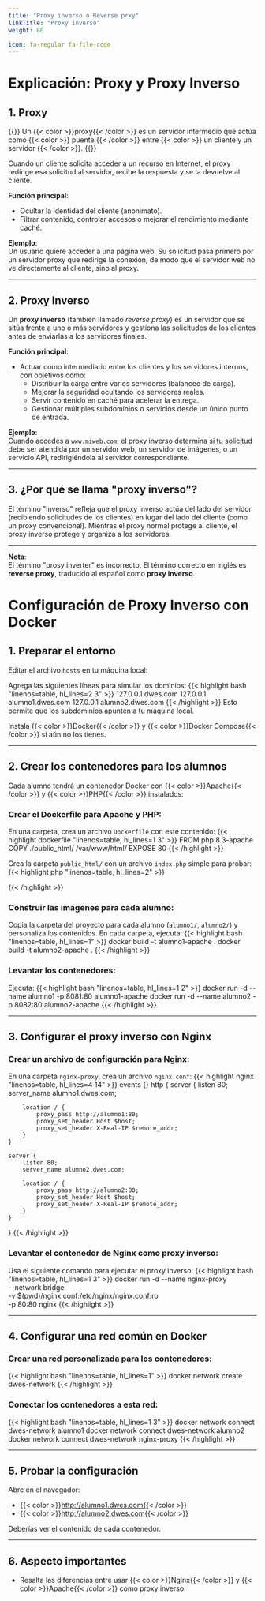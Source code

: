 ```yaml
---
title: "Proxy inverso o Reverse prxy"
linkTitle: "Proxy inverso"
weight: 80

icon: fa-regular fa-file-code
---
```

# Explicación: Proxy y Proxy Inverso

## 1. Proxy
{{<definicion title="Qué es un proxy" icon="fas fa-network-wired">}}
Un {{< color >}}proxy{{< /color >}} es un servidor intermedio que actúa como {{< color >}} puente {{< /color >}} entre {{< color >}} un cliente y un servidor {{< /color >}}.
{{</definicion>}}

Cuando un cliente solicita acceder a un recurso en Internet, el proxy redirige esa solicitud al servidor, recibe la respuesta y se la devuelve al cliente.

**Función principal**:
- Ocultar la identidad del cliente (anonimato).
- Filtrar contenido, controlar accesos o mejorar el rendimiento mediante caché.

**Ejemplo**:  
Un usuario quiere acceder a una página web. Su solicitud pasa primero por un servidor proxy que redirige la conexión, de modo que el servidor web no ve directamente al cliente, sino al proxy.

---

## 2. Proxy Inverso
Un **proxy inverso** (también llamado *reverse proxy*) es un servidor que se sitúa frente a uno o más servidores y gestiona las solicitudes de los clientes antes de enviarlas a los servidores finales.

**Función principal**:
- Actuar como intermediario entre los clientes y los servidores internos, con objetivos como:
    - Distribuir la carga entre varios servidores (balanceo de carga).
    - Mejorar la seguridad ocultando los servidores reales.
    - Servir contenido en caché para acelerar la entrega.
    - Gestionar múltiples subdominios o servicios desde un único punto de entrada.

**Ejemplo**:  
Cuando accedes a `www.miweb.com`, el proxy inverso determina si tu solicitud debe ser atendida por un servidor web, un servidor de imágenes, o un servicio API, redirigiéndola al servidor correspondiente.

---

## 3. ¿Por qué se llama "proxy inverso"?
El término "inverso" refleja que el proxy inverso actúa del lado del servidor (recibiendo solicitudes de los clientes) en lugar del lado del cliente (como un proxy convencional). Mientras el proxy normal protege al cliente, el proxy inverso protege y organiza a los servidores.

---

**Nota**:  
El término "prosy inverter" es incorrecto. El término correcto en inglés es **reverse proxy**, traducido al español como **proxy inverso**.

# Configuración de Proxy Inverso con Docker

## 1. Preparar el entorno
Editar el archivo `hosts` en tu máquina local:

Agrega las siguientes líneas para simular los dominios:
{{< highlight bash "linenos=table, hl_lines=2 3" >}}
127.0.0.1 dwes.com
127.0.0.1 alumno1.dwes.com
127.0.0.1 alumno2.dwes.com
{{< /highlight >}}
Esto permite que los subdominios apunten a tu máquina local.

Instala {{< color >}}Docker{{< /color >}} y {{< color >}}Docker Compose{{< /color >}} si aún no los tienes.

---

## 2. Crear los contenedores para los alumnos
Cada alumno tendrá un contenedor Docker con {{< color >}}Apache{{< /color >}} y {{< color >}}PHP{{< /color >}} instalados:

### Crear el Dockerfile para Apache y PHP:
En una carpeta, crea un archivo `Dockerfile` con este contenido:
{{< highlight dockerfile "linenos=table, hl_lines=1 3" >}}
FROM php:8.3-apache
COPY ./public_html/ /var/www/html/
EXPOSE 80
{{< /highlight >}}

Crea la carpeta `public_html/` con un archivo `index.php` simple para probar:
{{< highlight php "linenos=table, hl_lines=2" >}}
<?php
echo "Bienvenido al servidor de alumno1";
?>
{{< /highlight >}}

### Construir las imágenes para cada alumno:
Copia la carpeta del proyecto para cada alumno (`alumno1/`, `alumno2/`) y personaliza los contenidos.
En cada carpeta, ejecuta:
{{< highlight bash "linenos=table, hl_lines=1" >}}
docker build -t alumno1-apache .
docker build -t alumno2-apache .
{{< /highlight >}}

### Levantar los contenedores:
Ejecuta:
{{< highlight bash "linenos=table, hl_lines=1 2" >}}
docker run -d --name alumno1 -p 8081:80 alumno1-apache
docker run -d --name alumno2 -p 8082:80 alumno2-apache
{{< /highlight >}}

---

## 3. Configurar el proxy inverso con Nginx
### Crear un archivo de configuración para Nginx:
En una carpeta `nginx-proxy`, crea un archivo `nginx.conf`:
{{< highlight nginx "linenos=table, hl_lines=4 14" >}}
events {}
http {
server {
listen 80;
server_name alumno1.dwes.com;

        location / {
            proxy_pass http://alumno1:80;
            proxy_set_header Host $host;
            proxy_set_header X-Real-IP $remote_addr;
        }
    }

    server {
        listen 80;
        server_name alumno2.dwes.com;

        location / {
            proxy_pass http://alumno2:80;
            proxy_set_header Host $host;
            proxy_set_header X-Real-IP $remote_addr;
        }
    }
}
{{< /highlight >}}

### Levantar el contenedor de Nginx como proxy inverso:
Usa el siguiente comando para ejecutar el proxy inverso:
{{< highlight bash "linenos=table, hl_lines=1 3" >}}
docker run -d --name nginx-proxy \
--network bridge \
-v $(pwd)/nginx.conf:/etc/nginx/nginx.conf:ro \
-p 80:80 nginx
{{< /highlight >}}

---

## 4. Configurar una red común en Docker
### Crear una red personalizada para los contenedores:
{{< highlight bash "linenos=table, hl_lines=1" >}}
docker network create dwes-network
{{< /highlight >}}

### Conectar los contenedores a esta red:
{{< highlight bash "linenos=table, hl_lines=1 3" >}}
docker network connect dwes-network alumno1
docker network connect dwes-network alumno2
docker network connect dwes-network nginx-proxy
{{< /highlight >}}

---

## 5. Probar la configuración
Abre en el navegador:
- {{< color >}}http://alumno1.dwes.com{{< /color >}}
- {{< color >}}http://alumno2.dwes.com{{< /color >}}

Deberías ver el contenido de cada contenedor.

---

## 6. Aspecto importantes
- Resalta las diferencias entre usar {{< color >}}Nginx{{< /color >}} y {{< color >}}Apache{{< /color >}} como proxy inverso.
